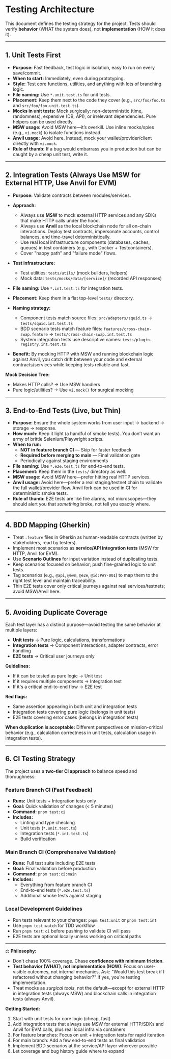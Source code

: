 # Testing Architecture

This document defines the testing strategy for the project. Tests should verify **behavior** (WHAT the system does), not **implementation** (HOW it does it).

---

## 1. **Unit Tests First**

- **Purpose:** Fast feedback, test logic in isolation, easy to run on every save/commit.
- **When to start:** Immediately, even during prototyping.
- **Style:** Test core functions, utilities, and anything with lots of branching logic.
- **File naming:** Use `*.unit.test.ts` for unit tests.
- **Placement:** Keep them next to the code they cover (e.g., `src/foo/foo.ts` and `src/foo/foo.unit.test.ts`).
- **Mocks in unit tests:** Mock surgically: non-deterministic (time, randomness), expensive (DB, API), or irrelevant dependencies. Pure helpers can be used directly.
- **MSW usage:** Avoid MSW here—it’s overkill. Use inline mocks/spies (e.g., `vi.mock`) to isolate functions instead.
- **Anvil usage:** Avoid here. Instead, mock your wallet/provider/client directly with `vi.mock`.
- **Rule of thumb:** If a bug would embarrass you in production but can be caught by a cheap unit test, write it.

---

## 2. **Integration Tests (Always Use MSW for External HTTP, Use Anvil for EVM)**

- **Purpose:** Validate contracts between modules/services.
- **Approach:**
  - Always use **MSW** to mock external HTTP services and any SDKs that make HTTP calls under the hood.
  - Always use **Anvil** as the local blockchain node for all on-chain interactions. Deploy test contracts, impersonate accounts, control balances, and time-travel deterministically.
  - Use real local infrastructure components (databases, caches, queues) in test containers (e.g., with Docker + Testcontainers).
  - Cover "happy path" and "failure mode" flows.
- **Test infrastructure:**
  - Test utilities: `tests/utils/` (mock builders, helpers)
  - Mock data: `tests/mocks/data/[service]/` (recorded API responses)

- **File naming:** Use `*.int.test.ts` for integration tests.
- **Placement:** Keep them in a flat top-level `tests/` directory.
- **Naming strategy:**
  - Component tests match source files: `src/adapters/squid.ts` → `tests/squid.int.test.ts`
  - BDD scenario tests match feature files: `features/cross-chain-swap.feature` → `tests/cross-chain-swap.int.test.ts`
  - System integration tests use descriptive names: `tests/plugin-registry.int.test.ts`
- **Benefit:** By mocking HTTP with MSW and running blockchain logic against Anvil, you catch drift between your code and external contracts/services while keeping tests reliable and fast.

**Mock Decision Tree:**

- Makes HTTP calls? → Use MSW handlers
- Pure logic/utilities? → Use `vi.mock()` for surgical mocking

---

## 3. **End-to-End Tests (Live, but Thin)**

- **Purpose:** Ensure the whole system works from user input → backend → storage → response.
- **How much:** Keep it light (a handful of smoke tests). You don’t want an army of brittle Selenium/Playwright scripts.
- **When to run:**
  - **NOT in feature branch CI** — Skip for faster feedback
  - **Required before merging to main** — Final validation gate
  - Periodically against staging environments
- **File naming:** Use `*.e2e.test.ts` for end-to-end tests.
- **Placement:** Keep them in the `tests/` directory as well.
- **MSW usage:** Avoid MSW here—prefer hitting real HTTP services.
- **Anvil usage:** Avoid here—prefer a real staging/testnet chain to validate the full wallet/provider flow. Anvil fork can be used in CI for deterministic smoke tests.
- **Rule of thumb:** E2E tests are like fire alarms, not microscopes—they should alert you that _something_ broke, not tell you exactly where.

---

## 4. **BDD Mapping (Gherkin)**

- Treat `.feature` files in Gherkin as human-readable contracts (written by stakeholders, read by testers).
- Implement most scenarios as **service/API integration tests** (MSW for HTTP, Anvil for EVM).
- Use **Scenario Outlines** for input variation instead of duplicating tests.
- Keep scenarios focused on behavior; push fine-grained logic to unit tests.
- Tag scenarios (e.g., `@api`, `@evm`, `@e2e`, `@id:PAY-001`) to map them to the right test level and maintain traceability.
- Thin E2E tests cover only critical journeys against real services/testnets; avoid MSW/Anvil here.

---

## 5. **Avoiding Duplicate Coverage**

Each test layer has a distinct purpose—avoid testing the same behavior at multiple layers:

- **Unit tests** → Pure logic, calculations, transformations
- **Integration tests** → Component interactions, adapter contracts, error handling
- **E2E tests** → Critical user journeys only

**Guidelines:**

- If it can be tested as pure logic → Unit test
- If it requires multiple components → Integration test
- If it's a critical end-to-end flow → E2E test

**Red flags:**

- Same assertion appearing in both unit and integration tests
- Integration tests covering pure logic (belongs in unit tests)
- E2E tests covering error cases (belongs in integration tests)

**When duplication is acceptable:** Different perspectives on mission-critical behavior (e.g., calculation correctness in unit tests, calculation usage in integration tests).

---

## 6. **CI Testing Strategy**

The project uses a **two-tier CI approach** to balance speed and thoroughness:

### **Feature Branch CI (Fast Feedback)**

- **Runs:** Unit tests + Integration tests only
- **Goal:** Quick validation of changes (< 5 minutes)
- **Command:** `pnpm test:ci`
- **Includes:**
  - Linting and type checking
  - Unit tests (`*.unit.test.ts`)
  - Integration tests (`*.int.test.ts`)
  - Build verification

### **Main Branch CI (Comprehensive Validation)**

- **Runs:** Full test suite including E2E tests
- **Goal:** Final validation before production
- **Command:** `pnpm test:ci:main`
- **Includes:**
  - Everything from feature branch CI
  - End-to-end tests (`*.e2e.test.ts`)
  - Additional smoke tests against staging

### **Local Development Guidelines**

- Run tests relevant to your changes: `pnpm test:unit` or `pnpm test:int`
- Use `pnpm test:watch` for TDD workflow
- Run `pnpm test:ci` before pushing to validate CI will pass
- E2E tests are optional locally unless working on critical paths

---

⚖️ **Philosophy:**

- Don't chase 100% coverage. Chase **confidence with minimum friction**.
- **Test behavior (WHAT), not implementation (HOW)**: Focus on user-visible outcomes, not internal mechanics. Ask: "Would this test break if I refactored without changing behavior?" If yes, you're testing implementation.
- Treat mocks as _surgical tools_, not the default—except for external HTTP in integration tests (always MSW) and blockchain calls in integration tests (always Anvil).

**Getting Started:**

1. Start with unit tests for core logic (cheap, fast)
2. Add integration tests that always use MSW for external HTTP/SDKs and Anvil for EVM calls, plus real local infra via containers
3. For feature branches: Focus on unit + integration tests for rapid iteration
4. For main branch: Add a few end-to-end tests as final validation
5. Implement BDD scenarios at the service/API layer wherever possible
6. Let coverage and bug history guide where to expand
